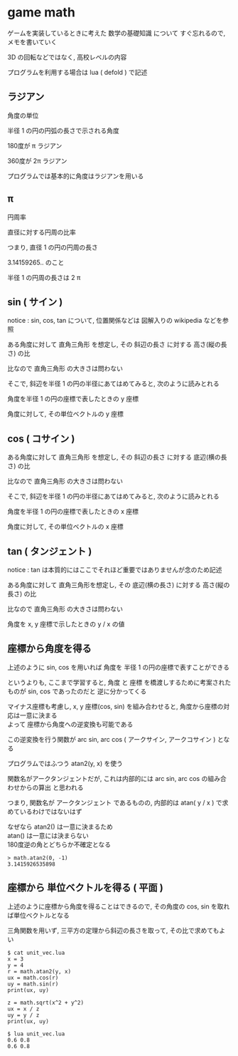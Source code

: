 
# game math


ゲームを実装しているときに考えた 数学の基礎知識 について
すぐ忘れるので, メモを書いていく

3D の回転などではなく, 高校レベルの内容

プログラムを利用する場合は lua ( defold ) で記述


## ラジアン

角度の単位

半径 1 の円の円弧の長さで示される角度

180度が π ラジアン

360度が 2π ラジアン

プログラムでは基本的に角度はラジアンを用いる


## π

円周率

直径に対する円周の比率

つまり, 直径 1 の円の円周の長さ

3.14159265.. のこと

半径 1 の円周の長さは 2 π


## sin ( サイン )

notice : sin, cos, tan について, 位置関係などは 図解入りの wikipedia などを参照


ある角度に対して 直角三角形 を想定し, その 斜辺の長さ に対する 高さ(縦の長さ) の比

比なので 直角三角形 の大きさは問わない

そこで, 斜辺を半径 1 の円の半径にあてはめてみると, 次のように読みとれる

角度を半径 1 の円の座標で表したときの y 座標

角度に対して, その単位ベクトルの y 座標


## cos ( コサイン )

ある角度に対して 直角三角形 を想定し, その 斜辺の長さ に対する 底辺(横の長さ) の比

比なので 直角三角形 の大きさは問わない

そこで, 斜辺を半径 1 の円の半径にあてはめてみると, 次のように読みとれる

角度を半径 1 の円の座標で表したときの x 座標

角度に対して, その単位ベクトルの x 座標


## tan ( タンジェント )

notice : tan は本質的にはここでそれほど重要ではありませんが念のため記述


ある角度に対して 直角三角形を想定し, その 底辺(横の長さ) に対する 高さ(縦の長さ) の比

比なので 直角三角形 の大きさは問わない

角度を x, y 座標で示したときの y / x の値


## 座標から角度を得る

上述のように sin, cos を用いれば 角度を 半径 1 の円の座標で表すことができる

というよりも, ここまで学習すると, 角度 と 座標 を橋渡しするために考案されたものが sin, cos であったのだと 逆に分かってくる

マイナス座標も考慮し, x, y 座標(cos, sin) を組み合わせると, 角度から座標の対応は一意に決まる  
よって 座標から角度への逆変換も可能である

この逆変換を行う関数が arc sin, arc cos ( アークサイン, アークコサイン ) となる

プログラムではふつう atan2(y, x) を使う

関数名がアークタンジェントだが, これは内部的には arc sin, arc cos の組み合わせからの算出 と思われる

つまり, 関数名が アークタンジェント であるものの, 内部的は atan( y / x ) で求めているわけではないはず

なぜなら atan2() は一意に決まるため  
atan() は一意には決まらない  
180度逆の角とどちらか不確定となる

```
> math.atan2(0, -1)
3.1415926535898
```


## 座標から 単位ベクトルを得る ( 平面 )

上述のように座標から角度を得ることはできるので, その角度の cos, sin を取れば単位ベクトルとなる

三角関数を用いず, 三平方の定理から斜辺の長さを取って, その比で求めてもよい

```
$ cat unit_vec.lua 
x = 3
y = 4
r = math.atan2(y, x)
ux = math.cos(r)
uy = math.sin(r)
print(ux, uy)

z = math.sqrt(x^2 + y^2)
ux = x / z
uy = y / z
print(ux, uy)

$ lua unit_vec.lua
0.6 0.8
0.6 0.8
```


